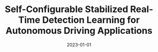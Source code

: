 ---
title: "Self-Configurable Stabilized Real-Time Detection Learning for Autonomous Driving Applications"
collection: publications
permalink: /publication/2023-01-01-Self-Configurable-Stabilized-Real-Time-Detection-Learning-for-Autonomous-Driving-Applications
date: 2023-01-01
venue: 'IEEE Trans. Intell. Transp. Syst.'
paperurl: 'https://doi.org/10.1109/TITS.2022.3211326'
citation: ' Won Yun,  Soohyun Park,  Joongheon Kim,  David Mohaisen, &quot;Self-Configurable Stabilized Real-Time Detection Learning for Autonomous Driving Applications.&quot; IEEE Trans. Intell. Transp. Syst., 2023.'
---